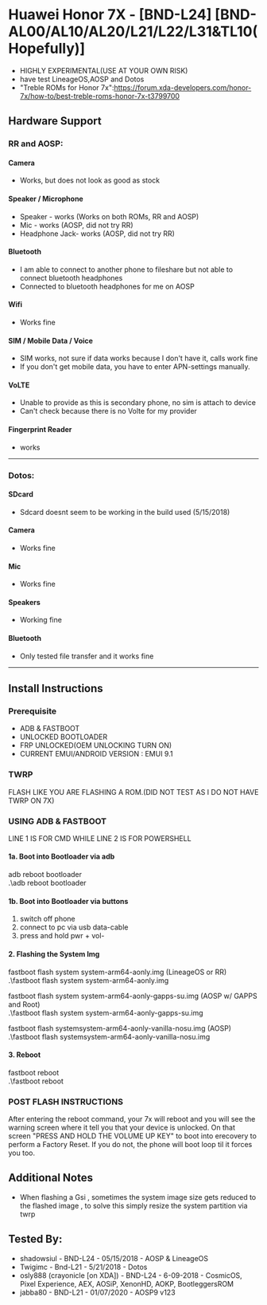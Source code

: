 # Huawei Honor 7X - [BND-L24] [BND-AL00/AL10/AL20/L21/L22/L31&TL10(Hopefully)]

* HIGHLY EXPERIMENTAL(USE AT YOUR OWN RISK)
* have test LineageOS,AOSP and Dotos
* "Treble ROMs for Honor 7x":https://forum.xda-developers.com/honor-7x/how-to/best-treble-roms-honor-7x-t3799700

## Hardware Support
### RR and AOSP:
#### Camera
* Works, but does not look as good as stock

#### Speaker / Microphone
* Speaker - works (Works on both ROMs, RR and AOSP)
* Mic - works (AOSP, did not try RR)
* Headphone Jack- works (AOSP, did not try RR)

#### Bluetooth
* I am able to connect to another phone to fileshare but not able to connect bluetooth headphones
* Connected to bluetooth headphones for me on AOSP

#### Wifi
* Works fine

#### SIM / Mobile Data / Voice
* SIM works, not sure if data works because I don't have it, calls work fine
* If you don't get mobile data, you have to enter APN-settings manually.

#### VoLTE
* Unable to provide as this is secondary phone, no sim is attach to device
* Can't check because there is no Volte for my provider

#### Fingerprint Reader
* works

---

### Dotos:
#### SDcard
* Sdcard doesnt seem to be working in the build used (5/15/2018)
#### Camera 
* Works fine
#### Mic
* Works fine
#### Speakers 
* Working fine
#### Bluetooth
* Only tested file transfer and it works fine

---

## Install Instructions

### Prerequisite
* ADB & FASTBOOT 
* UNLOCKED BOOTLOADER
* FRP UNLOCKED(OEM UNLOCKING TURN ON)
* CURRENT EMUI/ANDROID VERSION : EMUI 9.1

### TWRP
FLASH LIKE YOU ARE FLASHING A ROM.(DID NOT TEST AS I DO NOT HAVE TWRP ON 7X)

### USING ADB & FASTBOOT
LINE 1 IS FOR CMD WHILE LINE 2 IS FOR POWERSHELL

#### 1a. Boot into Bootloader via adb
adb reboot bootloader  
.\adb reboot bootloader

#### 1b. Boot into Bootloader via buttons
1. switch off phone
2. connect to pc via usb data-cable
3. press and hold pwr + vol-

#### 2. Flashing the System Img

fastboot flash system system-arm64-aonly.img (LineageOS or RR)  
.\fastboot flash system system-arm64-aonly.img

fastboot flash system system-arm64-aonly-gapps-su.img (AOSP w/ GAPPS and Root)  
.\fastboot flash system system-arm64-aonly-gapps-su.img

fastboot flash systemsystem-arm64-aonly-vanilla-nosu.img (AOSP)  
.\fastboot flash systemsystem-arm64-aonly-vanilla-nosu.img

#### 3. Reboot
fastboot reboot  
.\fastboot reboot

### POST FLASH INSTRUCTIONS

After entering the reboot command, your 7x will reboot and you will see the warning screen where it tell you that your device is unlocked. On that screen "PRESS AND HOLD THE VOLUME UP KEY" to boot into erecovery to perform a Factory Reset. 
If you do not, the phone will boot loop til it forces you too.


## Additional Notes
* When flashing a Gsi , sometimes the system image size gets reduced to the flashed image , to solve this simply resize the system partition via twrp 


## Tested By:
* shadowsiul - BND-L24 - 05/15/2018 - AOSP & LineageOS
* Twigimc - Bnd-L21 - 5/21/2018 - Dotos
* osly888 (crayonicle [on XDA]) - BND-L24 - 6-09-2018 - CosmicOS, Pixel Experience, AEX, AOSiP, XenonHD, AOKP, BootleggersROM
* jabba80 - BND-L21 - 01/07/2020 - AOSP9 v123